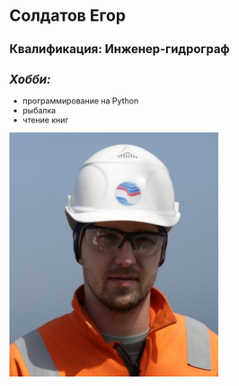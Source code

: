 # **Солдатов Егор**

## Квалификация: Инженер-гидрограф

## *Хобби:*
* программирование на Python
* рыбалка
* чтение книг
  
![alt text](Picture1.png)